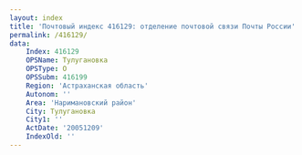 ```yaml
---
layout: index
title: 'Почтовый индекс 416129: отделение почтовой связи Почты России'
permalink: /416129/
data:
    Index: 416129
    OPSName: Тулугановка
    OPSType: О
    OPSSubm: 416199
    Region: 'Астраханская область'
    Autonom: ''
    Area: 'Наримановский район'
    City: Тулугановка
    City1: ''
    ActDate: '20051209'
    IndexOld: ''
---
```

